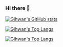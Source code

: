### Hi there 👋

<!--
**Kwon-GiHwan/Kwon-GiHwan** is a ✨ _special_ ✨ repository because its `README.md` (this file) appears on your GitHub profile.

Here are some ideas to get you started:

- 🔭 I’m currently working on ...
- 🌱 I’m currently learning ...
- 👯 I’m looking to collaborate on ...
- 🤔 I’m looking for help with ...
- 💬 Ask me about ...
- 📫 How to reach me: ...
- 😄 Pronouns: ...
- ⚡ Fun fact: ...
-->

[![Gihwan's GitHub stats](https://github-readme-stats-git-master-kwon-gihwan.vercel.app/api?username=Kwon-GiHwan)](https://github.com/anuraghazra/github-readme-stats)

[![Gihwan's Top Langs](https://github-readme-stats-git-master-kwon-gihwan.vercel.app/api/top-langs/?username=Kwon-GiHwan&layout=compact)](https://github.com/anuraghazra/github-readme-stats)





[![Gihwan's Top Langs](https://github-readme-stats-git-master-sehoon787.vercel.app/api/top-langs/?username=sehoon787&custom_title=⚡Alien%20Coder's%20Most%20Used%20Languages&layout=compact&card_width=446&bg_color=0d1117&title_color=ffffff&text_color=ffffff&icon_color=db1cff&hide_border=true&count_private=true&langs_count=10&hide=jupyter%20notebook)](https://github.com/anuraghazra/github-readme-stats)
